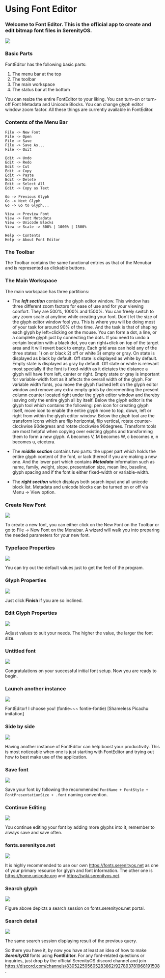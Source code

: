 # Using Font Editor

### Welcome to Font Editor. This is the official app to create and edit bitmap font files in SerenityOS.

![](FontEditor.png)

### Basic Parts
FontEditor has the following basic parts:
1. The menu bar at the top
2. The toolbar
3. The main workspace
4. The status bar at the bottom

You can resize the entire FontEditor to your liking. You can turn-on or turn-off Font Metadata and Unicode Blocks.
You can change glyph editor window zoom factor.  All these things are currently available in FontEditor.

### Contents of the Menu Bar
```
File -> New Font
File -> Open
File -> Save
File -> Save As...
File -> Quit

Edit -> Undo
Edit -> Redo
Edit -> Cut
Edit -> Copy
Edit -> Paste
Edit -> Delete
Edit -> Select All
Edit -> Copy as Text

Go -> Previous Glyph
Go -> Next Glyph
Go -> Go to Glyph...

View -> Preview Font
View -> Font Metadata
View -> Unicode Blocks
View -> Scale -> 500% | 1000% | 1500%

Help -> Contents
Help -> About Font Editor
```

### The Toolbar
The Toolbar contains the same functional entries as that of the Menubar and is represented as clickable buttons.

### The Main Workspace
The main workspace has three partitions:

- The ***left section*** contains the glyph editor window. This window has three different zoom factors for ease of use and for your viewing comfort. They are 500%, 1000% and 1500%. You can freely switch to any zoom scale at anytime while creating your font. Don't let the size of the glyph editor window fool you. This is where you will be doing most of your task for around 90% of the time. And the task is that of shaping each glyph by left+clicking on the mouse. You can form a dot, a line, or a complete glyph just by connecting the dots. If you need to undo a certain location with a black dot, you can right+click on top of the target area and it will revert back to empty. Each grid area can hold any of the three states: 1) on or black 2) off or white 3) empty or gray. On state is displayed as black by default. Off state is displayed as white by default. Empty state is displayed as gray by default. Off state or white is relevant most specially if the font is fixed-width as it dictates the distance a glyph will have from left, center or right. Empty state or gray is important for variable-width font as it affects the overall width of the glyph. For variable width fonts, you move the glyph flushed left on the glyph editor window and remove any extra empty grids by decrementing the present column counter located right under the glyph editor window and thereby leaving only the entire glyph all by itself. Below the glyph editor is the glyph tool which contains the following: pen icon for creating glyph itself, move icon to enable the entire glyph move to top, down, left or right from within the glyph editor window. Below the glyph tool are the transform icons which are flip horizontal, flip vertical, rotate counter-clockwise 90degress and rotate clockwise 90degrees. Transform tools are most helpful when copying over existing glyphs and transforming them to form a new glyph. A becomes V, M becomes W, c becomes e, n becomes u, etcetera.

- The ***middle section*** contains two parts: the upper part which holds the entire glyph content of the font, or lack thereof if you are making a new one. And the lower part which contains ***Metadata*** information such as name, family, weight, slope, presentation size, mean line, baseline, glyph spacing and if the font is either fixed-width or variable-width.

- The ***right section*** which displays both search input and all unicode block list.
Metadata and unicode blocks can be turned on or off via Menu -> View option.

### Create New Font
![](FontEditor_New_Font.png)

To create a new font, you can either click on the New Font on the Toolbar or go to File -> New Font on the Menubar.
A wizard will walk you into preparing the needed parameters for your new font.

### Typeface Properties
![](FontEditor_Typeface_properties.png)

You can try out the default values just to get the feel of the program.

### Glyph Properties
![](FontEditor_Glyph_properties.png)

Just click **Finish** if you are so inclined.

### Edit Glyph Properties
![](FontEditor_Edit_Glyph_properties.png)

Adjust values to suit your needs. The higher the value, the larger the font size.

### Untitled font
![](FontEditor_Untitled.png)

Congratulations on your successful initial font setup. Now you are ready to begin.

### Launch another instance
![](FontEditor_Launching_second_instance.png)

FontEditor! I choose you! (fontie~~~ fontie-fontie) [Shameless Picachu imitation]

### Side by side
![](FontEditor_Twins_sidebyside.png)

Having another instance of FontEditor can help boost your productivity. This is most noticeable when one is just starting with FontEditor and trying out how to best make use of the application.

### Save font
![](FontEditor_Save_font_as.png)

Save your font by following the recommended ` FontName + FontStyle + FontPresentationSize + .font ` naming convention.

### Continue Editing
![](FontEditor_Continue_editing_current_font.png)

You continue editing your font by adding more glyphs into it, remember to always save and save often.

### fonts.serenityos.net
![](Fonts_SerenityOS_dot_Net.png)

It is highly recommended to use our own https://fonts.serenityos.net as one of your primary resource for glyph and font information. The other one is https://home.unicode.org and https://wiki.serenityos.net.

### Search glyph
![](Fonts_SerenityOS_dot_Net_search_result.png)

Figure above depicts a search session on fonts.serenityos.net portal.

### Search detail
![](Fonts_SerenityOS_dot_Net_result_detail.png)

The same search session displaying result of the previous query.

So there you have it, by now you have at least an idea of how to make ***SerenityOS*** fonts using **FontEditor**. For any font-related questions or inquiries, just drop by the official SerenityOS discord channel and join https://discord.com/channels/830522505605283862/927893781968191508.
